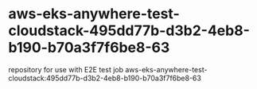 # aws-eks-anywhere-test-cloudstack-495dd77b-d3b2-4eb8-b190-b70a3f7f6be8-63
repository for use with E2E test job aws-eks-anywhere-test-cloudstack:495dd77b-d3b2-4eb8-b190-b70a3f7f6be8-63
